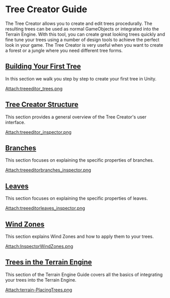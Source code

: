 Tree Creator Guide
==================


The <span class=keyword>Tree Creator</span> allows you to create and edit trees procedurally. The resulting trees can be used as normal <span class=keyword>GameObjects</span> or integrated into the Terrain Engine. With this tool, you can create great looking trees quickly and fine tune your trees using a number of design tools to achieve the perfect look in your game. The Tree Creator is very useful when you want to create a forest or a jungle where you need different tree forms.


[Building Your First Tree](tree-FirstTree.html)
-----------------------------------------------

In this section we walk you step by step to create your first tree in Unity.

[Attach:treeeditor_trees.png](tree-FirstTree.html)


[Tree Creator Structure](tree-Structure.html)
---------------------------------------------

This section provides a general overview of the Tree Creator's user interface.

[Attach:treeeditor_inspector.png](tree-Structure.html)  


[Branches](tree-Branches.html)
------------------------------

This section focuses on explaining the specific properties of branches.

[Attach:treeeditorbranches_inspector.png](tree-Branches.html)


[Leaves](tree-Leaves.html)
--------------------------

This section focuses on explaining the specific properties of leaves.

[Attach:treeeditorleaves_inspector.png](tree-Leaves.html)


[Wind Zones](class-WindZone.html)
---------------------------------

This section explains Wind Zones and how to apply them to your trees.

[Attach:InspectorWindZones.png](class-WindZone.html)


[Trees in the Terrain Engine](terrain-Trees.html)
-------------------------------------------------

This section of the Terrain Engine Guide covers all the basics of integrating your trees into the Terrain Engine.

[Attach:terrain-PlacingTrees.png](terrain-Trees.html)

